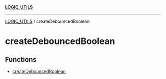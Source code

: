 [**LOGIC_UTILS**](../README.md)

***

[LOGIC_UTILS](../README.md) / createDebouncedBoolean

# createDebouncedBoolean

## Functions

- [createDebouncedBoolean](functions/createDebouncedBoolean.md)
